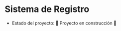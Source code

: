 <h1> Sistema de Registro</h1>

- Estado del proyecto: :construction: Proyecto en construcción :construction:

